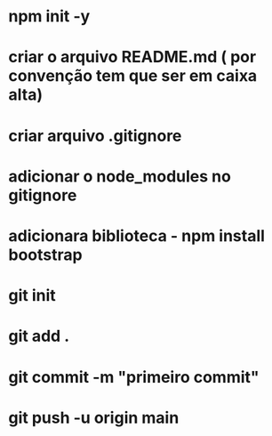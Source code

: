 # npm init -y 
# criar o arquivo README.md ( por convenção tem que ser em caixa alta)
# criar arquivo .gitignore 
# adicionar o node_modules no gitignore
# adicionara biblioteca  - npm install bootstrap
# git init 
# git add .
# git commit -m "primeiro commit" 
# git push -u origin main